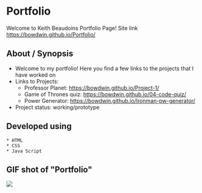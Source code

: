 # Portfolio
Welcome to Keith Beaudoins Portfolio Page!
Site link https://bowdwin.github.io/Portfolio/
## About / Synopsis

* Welcome to my portfolio! Here you find a few links to the projects that I have worked on  
* Links to Projects:
    * Professor Planet: https://bowdwin.github.io/Project-1/
    * Game of Thrones quiz: https://bowdwin.github.io/04-code-quiz/
    * Power Generator: https://bowdwin.github.io/Ironman-pw-generator/
* Project status: working/prototype

## Developed using
    * HTML
    * CSS
    * Java Script
## GIF shot of "Portfolio"

![](assets/images/portfoliogif.gif)
